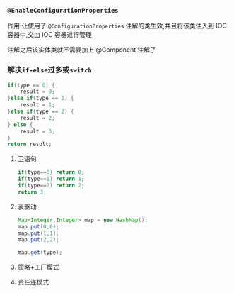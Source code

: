 ### `@EnableConfigurationProperties`

作用:让使用了 `@ConfigurationProperties` 注解的类生效,并且将该类注入到 IOC 容器中,交由 IOC 容器进行管理

注解之后该实体类就不需要加上 @Component 注解了

### 解决`if-else`过多或`switch`

```java
if(type == 0) {
    result = 0;
}else if(type == 1) {
    result = 1;
}else if(type == 2) {
    result = 2;
} else {
    result = 3;
}
return result;
```

1. 卫语句

   ```java
   if(type==0) return 0;
   if(type==1) return 1;
   if(type==2) return 2;
   return 3;
   ```

2. 表驱动

   ```java
   Map<Integer,Integer> map = new HashMap();
   map.put(0,0);
   map.put(1,1);
   map.put(2,2);
   
   map.get(type);
   ```

3. 策略+工厂模式

4. 责任连模式

